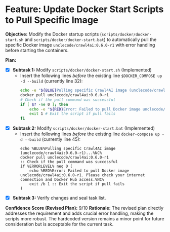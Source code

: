 # Feature: Update Docker Start Scripts to Pull Specific Image

**Objective:** Modify the Docker startup scripts (`scripts/docker/docker-start.sh` and `scripts/docker/docker-start.bat`) to automatically pull the specific Docker image `unclecode/crawl4ai:0.6.0-r1` with error handling before starting the containers.

**Plan:**

*   [x] **Subtask 1:** Modify `scripts/docker/docker-start.sh` (Implemented)
    *   Insert the following lines *before* the existing line `$DOCKER_COMPOSE up -d --build` (currently line 32):
        ```bash
        echo -e "${BLUE}Pulling specific Crawl4AI image (unclecode/crawl4ai:0.6.0-r1)...${NC}"
        docker pull unclecode/crawl4ai:0.6.0-r1
        # Check if the pull command was successful
        if [ $? -ne 0 ]; then
            echo -e "${RED}Error: Failed to pull Docker image unclecode/crawl4ai:0.6.0-r1. Please check your internet connection and Docker Hub access.${NC}"
            exit 1 # Exit the script if pull fails
        fi

        ```
*   [x] **Subtask 2:** Modify `scripts/docker/docker-start.bat` (Implemented)
    *   Insert the following lines *before* the existing line `docker-compose up -d --build` (currently line 45):
        ```batch
        echo %BLUE%Pulling specific Crawl4AI image (unclecode/crawl4ai:0.6.0-r1)...%NC%
        docker pull unclecode/crawl4ai:0.6.0-r1
        :: Check if the pull command was successful
        if %ERRORLEVEL% neq 0 (
            echo %RED%Error: Failed to pull Docker image unclecode/crawl4ai:0.6.0-r1. Please check your internet connection and Docker Hub access.%NC%
            exit /b 1 :: Exit the script if pull fails
        )

        ```
*   [x] **Subtask 3:** Verify changes and seal task list.

**Confidence Score (Revised Plan):** 9/10
**Rationale:** The revised plan directly addresses the requirement and adds crucial error handling, making the scripts more robust. The hardcoded version remains a minor point for future consideration but is acceptable for the current task.